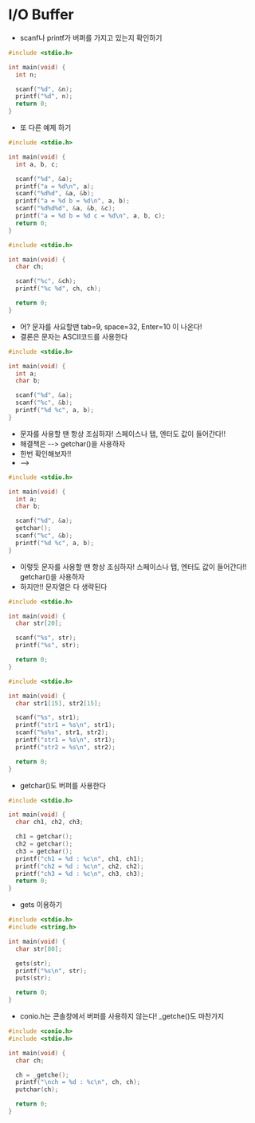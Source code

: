 # I/O Buffer
* scanf나 printf가 버퍼를 가지고 있는지 확인하기
```c
#include <stdio.h>

int main(void) {
  int n;

  scanf("%d", &n);
  printf("%d", n);
  return 0;
}
```
* 또 다른 예제 하기
```c
#include <stdio.h>

int main(void) {
  int a, b, c;

  scanf("%d", &a);
  printf("a = %d\n", a);
  scanf("%d%d", &a, &b);
  printf("a = %d b = %d\n", a, b);
  scanf("%d%d%d", &a, &b, &c);
  printf("a = %d b = %d c = %d\n", a, b, c);
  return 0;
}
```
```c
#include <stdio.h>

int main(void) {
  char ch;

  scanf("%c", &ch);
  printf("%c %d", ch, ch);

  return 0;
}
```
* 어? 문자를 사요할땐 tab=9, space=32, Enter=10 이 나온다!  
* 결론은 문자는 ASCII코드를 사용한다
```c
#include <stdio.h>

int main(void) {
  int a;
  char b;

  scanf("%d", &a);
  scanf("%c", &b);
  printf("%d %c", a, b);
}
```
* 문자를 사용할 땐 항상 조심하자! 스페이스나 탭, 엔터도 값이 들어간다!!  
* 해결책은 --> getchar()을 사용하자  
* 한번 확인해보자!! 
* -->
```c
#include <stdio.h>

int main(void) {
  int a;
  char b;

  scanf("%d", &a);
  getchar();
  scanf("%c", &b);
  printf("%d %c", a, b);
}
```
* 이렇듯 문자를 사용할 땐 항상 조심하자! 스페이스나 탭, 엔터도 값이 들어간다!!  getchar()을 사용하자  
* 하지만!! 문자열은 다 생략된다
```c
#include <stdio.h>

int main(void) {
  char str[20];

  scanf("%s", str);
  printf("%s", str);

  return 0;
}
```
```c
#include <stdio.h>

int main(void) {
  char str1[15], str2[15];

  scanf("%s", str1);
  printf("str1 = %s\n", str1);
  scanf("%s%s", str1, str2);
  printf("str1 = %s\n", str1);
  printf("str2 = %s\n", str2);

  return 0;
}
```
* getchar()도 버퍼를 사용한다
```c
#include <stdio.h>

int main(void) {
  char ch1, ch2, ch3;

  ch1 = getchar();
  ch2 = getchar();
  ch3 = getchar();
  printf("ch1 = %d : %c\n", ch1, ch1);
  printf("ch2 = %d : %c\n", ch2, ch2);
  printf("ch3 = %d : %c\n", ch3, ch3);
  return 0;
}
```
* gets 이용하기
```c
#include <stdio.h>
#include <string.h>

int main(void) {
  char str[80];

  gets(str);
  printf("%s\n", str);
  puts(str);

  return 0;
}
```
* conio.h는 콘솔창에서 버퍼를 사용하지 않는다! _getche()도 마찬가지
```c
#include <conio.h>
#include <stdio.h>

int main(void) {
  char ch;

  ch = _getche();
  printf("\nch = %d : %c\n", ch, ch);
  putchar(ch);

  return 0;
}
```
